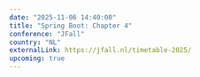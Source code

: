 ```yaml
---
date: "2025-11-06 14:40:00"
title: "Spring Boot: Chapter 4"
conference: "JFall"
country: "NL"
externalLink: https://jfall.nl/timetable-2025/
upcoming: true
---
```

